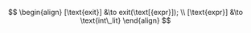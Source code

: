 $$
\begin{align}
[\text{exit}] &\to exit(\text[{expr}]);
\\
[\text{expr}] &\to \text{int\_lit}
\end{align}
$$